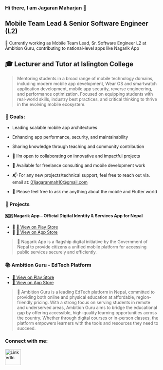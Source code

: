 ### Hi there, I am Jagaran Maharjan 👋

## Mobile Team Lead & Senior Software Engineer (L2)
🏢 Currently working as Mobile Team Lead, Sr. Software Engineer L2 at Ambition Guru, contributing to national-level apps like Nagarik App

## 🎓 Lecturer and Tutor at Islington College
>  Mentoring students in a broad range of mobile technology domains, including modern mobile app development, Wear OS and smartwatch application development, mobile app security, reverse engineering, and performance optimization. Focused on equipping students with real-world skills, industry best practices, and critical thinking to thrive in the evolving mobile ecosystem.

### 🥅 Goals:

- Leading scalable mobile app architectures

- Enhancing app performance, security, and maintainability

- Sharing knowledge through teaching and community contribution

- 👯 I’m open to collaborating on innovative and impactful projects

- 💼 Available for freelance consulting and mobile development work

- 📬 For any new projects/technical support, feel free to reach out via. email at: 01jagaranmah10@gmail.com

- 💬 Please feel free to ask me anything about the mobile and Flutter world
  

### 🚀 Projects

#### 🇳🇵 Nagarik App – Official Digital Identity & Services App for Nepal  

- 🔗 [📱 View on Play Store](https://play.google.com/store/apps/details?id=com.yajtech.nagarikapp&hl=en)
- 🔗 [🍎 View on App Store](https://apps.apple.com/us/app/nagarik-app/id1493013430)

> 📱 Nagarik App is a flagship digital initiative by the Government of Nepal to provide citizens a unified mobile platform for accessing public services securely and efficiently.

### 📚 Ambition Guru - EdTech Platform 
- [📱 View on Play Store](https://play.google.com/store/apps/details?id=com.agnepal.ambitionguru&hl=en)
- [🍎 View on App Store](https://apps.apple.com/np/app/ambition-guru/id1639309922)

> 📱 Ambition Guru is a leading EdTech platform in Nepal, committed to providing both online and physical education at affordable, region-friendly pricing. With a strong focus on serving students in remote and underserved areas, Ambition Guru aims to bridge the educational gap by offering accessible, high-quality learning opportunities across the country. Whether through digital courses or in-person classes, the platform empowers learners with the tools and resources they need to succeed.

### Connect with me:

[<img align="left" alt="LinkedIn" width="52px" src="https://1000logos.net/wp-content/uploads/2017/03/Linkedin-Logo.png" />](https://www.linkedin.com/in/jagaran-maharjan-aa490218b/)

